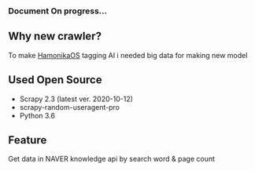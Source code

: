### Document On progress...

## Why new crawler?
To make [HamonikaOS](https://github.com/hamonikr) tagging AI
i needed big data for making new model

## Used Open Source
- Scrapy 2.3 (latest ver. 2020-10-12)
- scrapy-random-useragent-pro
- Python 3.6

## Feature
Get data in NAVER knowledge api by search word & page count
